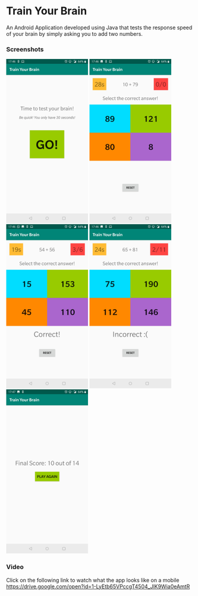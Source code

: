 # Train Your Brain
An Android Application developed using Java that tests the response speed of your brain by simply asking you to add two numbers.

### Screenshots
<img src="/screenshots/GoScreen.jpg?raw=true" width="220" alt="Go screen, appears at the start of the app"> <img src="/screenshots/Start.jpg?raw=true" width="220" alt="The initial layout of the app, with the timer started & the option to reset">
<img src="/screenshots/Correct.jpg?raw=true" width="220" alt="On selecting the correct answer, the score is updated">
<img src="/screenshots/Incorrect.jpg?raw=true" width="220" alt="On selecting an incorrect answer, the score is updated">
<img src="/screenshots/Score.jpg?raw=true" width="220" alt="Displaying the final score, with the option to play again">

### Video
Click on the following link to watch what the app looks like on a mobile  
https://drive.google.com/open?id=1-LyEtb65VPccgT4504_JlK9Wia0eAmtR

